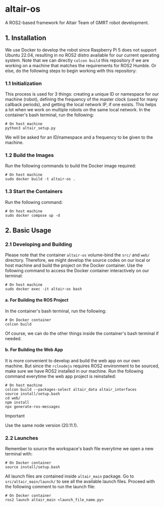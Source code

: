 # **altair-os**
A ROS2-based framework for Altair Team of GMRT robot development.



## **1. Installation**
We use Docker to develop the robot since Raspberry Pi 5 does not support Ubuntu 22.04, resulting in no ROS2 distro available for our current operating system. Note that we can directly ```colcon build``` this repository if we are working on a machine that matches the requirements for ROS2 Humble. Or else, do the following steps to begin working with this repository:

### **1.1 Initialization**
This process is used for 3 things: creating a unique ID or namespace for our machine (robot), defining the frequency of the master clock (used for many callback periods), and getting the local network IP, if one exists. This helps a lot when we work on multiple robots on the same local network. In the container's bash terminal, run the following:

```console
# On host machine
python3 altair_setup.py
```

We will be asked for an ID/namespace and a frequency to be given to the machine.

### **1.2 Build the Images** 
Run the following commands to build the Docker image required:

```console
# On host machine
sudo docker build -t altair-os .
``` 

### **1.3 Start the Containers**
Run the following command:

```console
# On host machine
sudo docker compose up -d
```



## **2. Basic Usage**

### **2.1 Developing and Building**
Please note that the container ```altair-os``` volume-bind the ```src/``` and ```web/``` directory. Therefore, we might develop the source codes on our local or host machine and build the project on the Docker container. Use the following command to access the Docker container interactively on our terminal:

```console
# On host machine
sudo docker exec -it altair-os bash
```

#### **a. For Building the ROS Project**
In the container's bash terminal, run the following:

```console
# On Docker container
colcon build
```

Of course, we can do the other things inside the container's bash terminal if needed. 

#### **b. For Building the Web App**
It is more convenient to develop and build the web app on our own machine. But since the ```rclnodejs``` requires ROS2 environment to be sourced, make sure we have ROS2 installed in our machine. Run the following command everytime the web app project is reinstalled:

```console
# On host machine
colcon build --packages-select altair_data altair_interfaces
source install/setup.bash
cd web/
npm install
npx generate-ros-messages
```

> [!IMPORTANT]
> Use the same node version (20.11.1).

### **2.2 Launches**
Remember to source the workspace's bash file everytime we open a new terminal with:

```console
# On Docker container
source install/setup.bash
```

All launch files are contained inside ```altair_main``` package. Go to ```src/altair_main/launch/``` to see all the available launch files. Proceed with the following comment to run the launch file:

```console
# On Docker container
ros2 launch altair_main <launch_file_name.py>
```